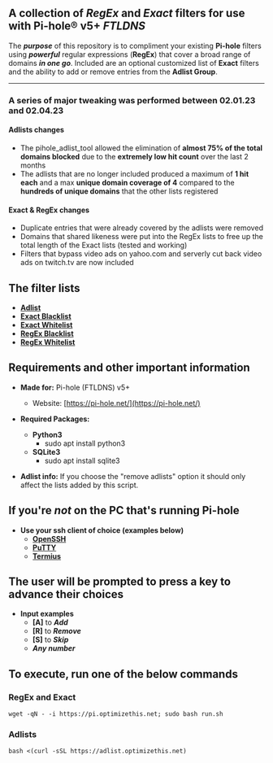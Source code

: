 ## A collection of *RegEx* and *Exact* filters for use with Pi-hole® v5+ *FTLDNS*

The ***purpose*** of this repository is to compliment your existing **Pi-hole** filters using ***powerful*** regular expressions (**RegEx**) that cover a broad range of domains ***in one go***. Included are an optional customized list of **Exact** filters and the ability to add or remove entries from the **Adlist Group**.
__________
### A series of major tweaking was performed between 02.01.23 and 02.04.23

#### **Adlists changes**
  - The pihole_adlist_tool allowed the elimination of **almost 75% of the total domains blocked** due to the **extremely low hit count** over the last 2 months
  - The adlists that are no longer included produced a maximum of **1 hit each** and a max **unique domain coverage of 4** compared to the **hundreds of unique domains** that the other lists registered

#### **Exact & RegEx changes**

  - Duplicate entries that were already covered by the adlists were removed
  - Domains that shared likeness were put into the RegEx lists to free up the total length of the Exact lists (tested and working)
  - Filters that bypass video ads on yahoo.com and serverly cut back video ads on twitch.tv are now included

## The filter lists
  - **[Adlist](https://raw.githubusercontent.com/slyfox1186/pihole-regex/main/domains/adlist/adlists.txt)**
  - **[Exact Blacklist](https://raw.githubusercontent.com/slyfox1186/pihole-regex/main/domains/blacklist/exact-blacklist.txt)**
  - **[Exact Whitelist](https://raw.githubusercontent.com/slyfox1186/pihole-regex/main/domains/whitelist/exact-whitelist.txt)**
  - **[RegEx Blacklist](https://raw.githubusercontent.com/slyfox1186/pihole-regex/main/domains/blacklist/regex-blacklist.txt)**
  - **[RegEx Whitelist](https://raw.githubusercontent.com/slyfox1186/pihole-regex/main/domains/whitelist/regex-whitelist.txt)**
  
## Requirements and other important information
* **Made for:** Pi-hole (FTLDNS) v5+
  - Website: [https://pi-hole.net/](https://pi-hole.net/)

* **Required Packages:**
  - **Python3**
    - sudo apt install python3
  - **SQLite3**
    - sudo apt install sqlite3

* **Adlist info:** If you choose the "remove adlists" option it should only affect the lists added by this script.

## If you're *not* on the PC that's running Pi-hole
* **Use your ssh client of choice (examples below)**
  - **[OpenSSH](https://www.openssh.com/)**
  - **[PuTTY](https://www.putty.org/)**
  - **[Termius](https://termius.com/)**

## **The user will be prompted to press a key to advance their choices**
* **Input examples**
  - **[A]** to ***Add***
  - **[R]** to ***Remove***
  - **[S]** to ***Skip***
  - ***Any number***

## To execute, run one of the below commands

### RegEx and Exact
```
wget -qN - -i https://pi.optimizethis.net; sudo bash run.sh
```
### Adlists
```
bash <(curl -sSL https://adlist.optimizethis.net)
```
